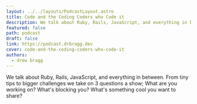 ```yaml
---
layout: ../../layouts/PodcastLayout.astro
title: Code and the Coding Coders who Code it
description: We talk about Ruby, Rails, JavaScript, and everything in between. From tiny tips to bigger challenges we take on 3 questions a show; What are you working on? What's blocking you? What's something cool you want to share?.
featured: false
path: podcast
draft: false
link: https://podcast.drbragg.dev
cover: code-and-the-coding-coders-who-code-it
authors:
  - drew bragg
---
```


We talk about Ruby, Rails, JavaScript, and everything in between. From tiny tips to bigger challenges we take on 3 questions a show; What are you working on? What's blocking you? What's something cool you want to share?